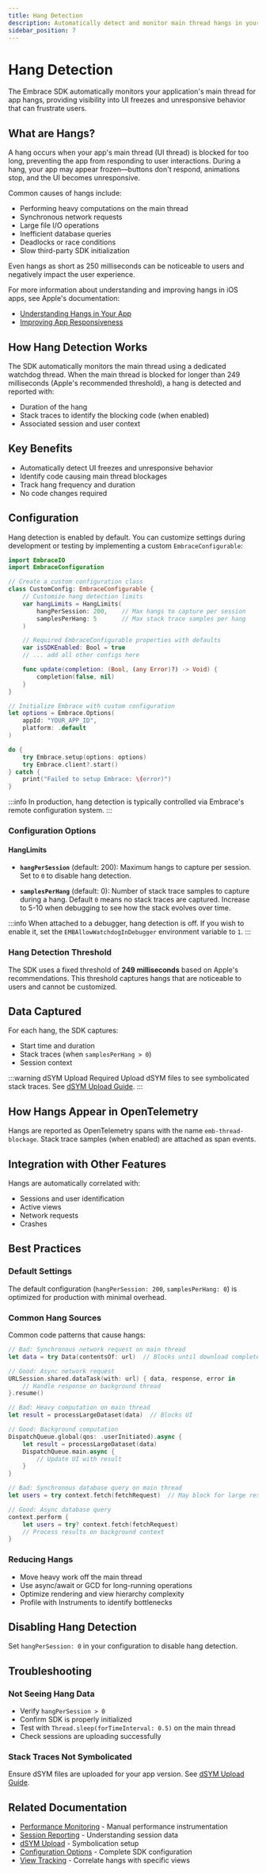 ```yaml
---
title: Hang Detection
description: Automatically detect and monitor main thread hangs in your iOS app with Embrace
sidebar_position: 7
---
```


# Hang Detection

The Embrace SDK automatically monitors your application's main thread for app hangs, providing visibility into UI freezes and unresponsive behavior that can frustrate users.

## What are Hangs?

A hang occurs when your app's main thread (UI thread) is blocked for too long, preventing the app from responding to user interactions. During a hang, your app may appear frozen—buttons don't respond, animations stop, and the UI becomes unresponsive.

Common causes of hangs include:

- Performing heavy computations on the main thread
- Synchronous network requests
- Large file I/O operations
- Inefficient database queries
- Deadlocks or race conditions
- Slow third-party SDK initialization

Even hangs as short as 250 milliseconds can be noticeable to users and negatively impact the user experience.

For more information about understanding and improving hangs in iOS apps, see Apple's documentation:

- [Understanding Hangs in Your App](https://developer.apple.com/documentation/xcode/understanding-hangs-in-your-app)
- [Improving App Responsiveness](https://developer.apple.com/documentation/xcode/improving-app-responsiveness)

## How Hang Detection Works

The SDK automatically monitors the main thread using a dedicated watchdog thread. When the main thread is blocked for longer than 249 milliseconds (Apple's recommended threshold), a hang is detected and reported with:

- Duration of the hang
- Stack traces to identify the blocking code (when enabled)
- Associated session and user context

## Key Benefits

- Automatically detect UI freezes and unresponsive behavior
- Identify code causing main thread blockages
- Track hang frequency and duration
- No code changes required

## Configuration

Hang detection is enabled by default. You can customize settings during development or testing by implementing a custom `EmbraceConfigurable`:

```swift
import EmbraceIO
import EmbraceConfiguration

// Create a custom configuration class
class CustomConfig: EmbraceConfigurable {
    // Customize hang detection limits
    var hangLimits = HangLimits(
        hangPerSession: 200,    // Max hangs to capture per session
        samplesPerHang: 5       // Max stack trace samples per hang
    )

    // Required EmbraceConfigurable properties with defaults
    var isSDKEnabled: Bool = true
    // ... add all other configs here

    func update(completion: (Bool, (any Error)?) -> Void) {
        completion(false, nil)
    }
}

// Initialize Embrace with custom configuration
let options = Embrace.Options(
    appId: "YOUR_APP_ID",
    platform: .default
)

do {
    try Embrace.setup(options: options)
    try Embrace.client?.start()
} catch {
    print("Failed to setup Embrace: \(error)")
}
```

:::info
In production, hang detection is typically controlled via Embrace's remote configuration system.
:::

### Configuration Options

#### HangLimits

- **`hangPerSession`** (default: 200): Maximum hangs to capture per session. Set to `0` to disable hang detection.

- **`samplesPerHang`** (default: 0): Number of stack trace samples to capture during a hang. Default `0` means no stack traces are captured. Increase to 5-10 when debugging to see how the stack evolves over time.

:::info
When attached to a debugger, hang detection is off. If you wish to enable it, set the `EMBAllowWatchdogInDebugger` environment variable to `1`.
:::

### Hang Detection Threshold

The SDK uses a fixed threshold of **249 milliseconds** based on Apple's recommendations. This threshold captures hangs that are noticeable to users and cannot be customized.

## Data Captured

For each hang, the SDK captures:

- Start time and duration
- Stack traces (when `samplesPerHang > 0`)
- Session context

:::warning dSYM Upload Required
Upload dSYM files to see symbolicated stack traces. See [dSYM Upload Guide](../getting-started/dsym-upload.md).
:::

## How Hangs Appear in OpenTelemetry

Hangs are reported as OpenTelemetry spans with the name `emb-thread-blockage`. Stack trace samples (when enabled) are attached as span events.

## Integration with Other Features

Hangs are automatically correlated with:

- Sessions and user identification
- Active views
- Network requests
- Crashes

## Best Practices

### Default Settings

The default configuration (`hangPerSession: 200`, `samplesPerHang: 0`) is optimized for production with minimal overhead.

### Common Hang Sources

Common code patterns that cause hangs:

```swift
// Bad: Synchronous network request on main thread
let data = try Data(contentsOf: url)  // Blocks until download completes

// Good: Async network request
URLSession.shared.dataTask(with: url) { data, response, error in
    // Handle response on background thread
}.resume()

// Bad: Heavy computation on main thread
let result = processLargeDataset(data)  // Blocks UI

// Good: Background computation
DispatchQueue.global(qos: .userInitiated).async {
    let result = processLargeDataset(data)
    DispatchQueue.main.async {
        // Update UI with result
    }
}

// Bad: Synchronous database query on main thread
let users = try context.fetch(fetchRequest)  // May block for large result sets

// Good: Async database query
context.perform {
    let users = try? context.fetch(fetchRequest)
    // Process results on background context
}
```

### Reducing Hangs

- Move heavy work off the main thread
- Use async/await or GCD for long-running operations
- Optimize rendering and view hierarchy complexity
- Profile with Instruments to identify bottlenecks

## Disabling Hang Detection

Set `hangPerSession: 0` in your configuration to disable hang detection.

## Troubleshooting

### Not Seeing Hang Data

- Verify `hangPerSession > 0`
- Confirm SDK is properly initialized
- Test with `Thread.sleep(forTimeInterval: 0.5)` on the main thread
- Check sessions are uploading successfully

### Stack Traces Not Symbolicated

Ensure dSYM files are uploaded for your app version. See [dSYM Upload Guide](../getting-started/dsym-upload.md).

## Related Documentation

- [Performance Monitoring](../manual-instrumentation/performance-monitoring.md) - Manual performance instrumentation
- [Session Reporting](../getting-started/session-reporting.md) - Understanding session data
- [dSYM Upload](../getting-started/dsym-upload.md) - Symbolication setup
- [Configuration Options](../getting-started/configuration-options.md) - Complete SDK configuration
- [View Tracking](./view-uikit-tracking.md) - Correlate hangs with specific views
